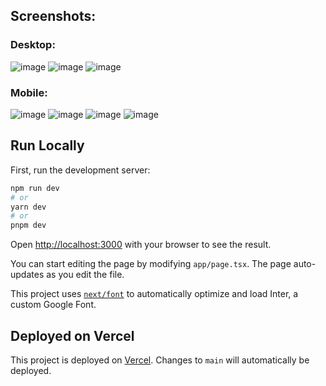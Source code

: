 ## Screenshots:

### Desktop:
![image](https://github.com/tanmayVaish/blog-golb/assets/55585498/93e413ce-2ad1-419d-9b78-2423048f71a4)
![image](https://github.com/tanmayVaish/blog-golb/assets/55585498/278df2c0-224c-4a89-933c-5192d7f8219b)
![image](https://github.com/tanmayVaish/blog-golb/assets/55585498/41e269ce-8d82-4cd3-a9a9-a50f78ded5e9)

### Mobile:
![image](https://github.com/tanmayVaish/blog-golb/assets/55585498/e5659cd9-cb08-4d58-bb85-4466b2ac1814)
![image](https://github.com/tanmayVaish/blog-golb/assets/55585498/78f9b442-fe66-4b18-8c05-76718c2bad6b)
![image](https://github.com/tanmayVaish/blog-golb/assets/55585498/d15e6213-577c-46a5-8752-66a6ffbf5ddd)
![image](https://github.com/tanmayVaish/blog-golb/assets/55585498/2b2440f5-9918-4d82-bb4f-8dc6a82cb887)

## Run Locally

First, run the development server:

```bash
npm run dev
# or
yarn dev
# or
pnpm dev
```

Open [http://localhost:3000](http://localhost:3000) with your browser to see the result.

You can start editing the page by modifying `app/page.tsx`. The page auto-updates as you edit the file.

This project uses [`next/font`](https://nextjs.org/docs/basic-features/font-optimization) to automatically optimize and
load Inter, a custom Google Font.

## Deployed on Vercel

This project is deployed on [Vercel](https://blog-golb.vercel.app/). Changes to `main` will automatically be deployed.
